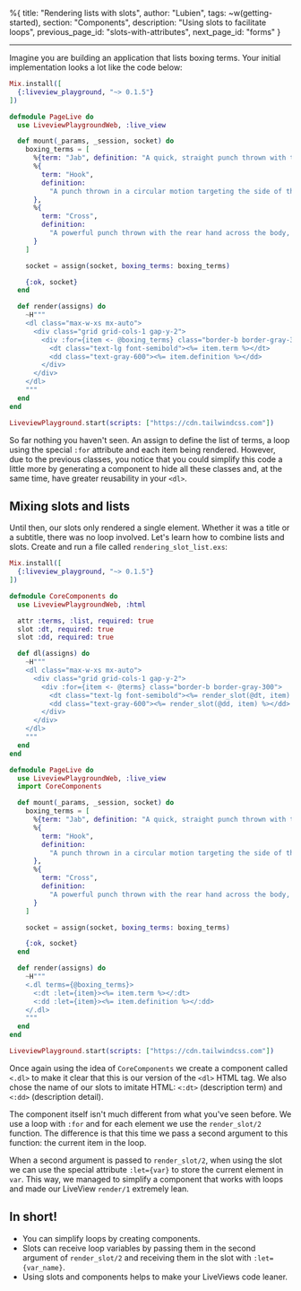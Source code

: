 %{
title: "Rendering lists with slots",
author: "Lubien",
tags: ~w(getting-started),
section: "Components",
description: "Using slots to facilitate loops",
previous_page_id: "slots-with-attributes",
next_page_id: "forms"
}

---

Imagine you are building an application that lists boxing terms. Your initial implementation looks a lot like the code below:

```elixir
Mix.install([
  {:liveview_playground, "~> 0.1.5"}
])

defmodule PageLive do
  use LiveviewPlaygroundWeb, :live_view

  def mount(_params, _session, socket) do
    boxing_terms = [
      %{term: "Jab", definition: "A quick, straight punch thrown with the lead hand."},
      %{
        term: "Hook",
        definition:
          "A punch thrown in a circular motion targeting the side of the opponent's head or body."
      },
      %{
        term: "Cross",
        definition:
          "A powerful punch thrown with the rear hand across the body, traveling straight toward the opponent."
      }
    ]

    socket = assign(socket, boxing_terms: boxing_terms)

    {:ok, socket}
  end

  def render(assigns) do
    ~H"""
    <dl class="max-w-xs mx-auto">
      <div class="grid grid-cols-1 gap-y-2">
        <div :for={item <- @boxing_terms} class="border-b border-gray-300">
          <dt class="text-lg font-semibold"><%= item.term %></dt>
          <dd class="text-gray-600"><%= item.definition %></dd>
        </div>
      </div>
    </dl>
    """
  end
end

LiveviewPlayground.start(scripts: ["https://cdn.tailwindcss.com"])
```

So far nothing you haven't seen. An assign to define the list of terms, a loop using the special `:for` attribute and each item being rendered. However, due to the previous classes, you notice that you could simplify this code a little more by generating a component to hide all these classes and, at the same time, have greater reusability in your `<dl>`.

## Mixing slots and lists

Until then, our slots only rendered a single element. Whether it was a title or a subtitle, there was no loop involved. Let's learn how to combine lists and slots. Create and run a file called `rendering_slot_list.exs`:

```elixir
Mix.install([
  {:liveview_playground, "~> 0.1.5"}
])

defmodule CoreComponents do
  use LiveviewPlaygroundWeb, :html

  attr :terms, :list, required: true
  slot :dt, required: true
  slot :dd, required: true

  def dl(assigns) do
    ~H"""
    <dl class="max-w-xs mx-auto">
      <div class="grid grid-cols-1 gap-y-2">
        <div :for={item <- @terms} class="border-b border-gray-300">
          <dt class="text-lg font-semibold"><%= render_slot(@dt, item) %></dt>
          <dd class="text-gray-600"><%= render_slot(@dd, item) %></dd>
        </div>
      </div>
    </dl>
    """
  end
end

defmodule PageLive do
  use LiveviewPlaygroundWeb, :live_view
  import CoreComponents

  def mount(_params, _session, socket) do
    boxing_terms = [
      %{term: "Jab", definition: "A quick, straight punch thrown with the lead hand."},
      %{
        term: "Hook",
        definition:
          "A punch thrown in a circular motion targeting the side of the opponent's head or body."
      },
      %{
        term: "Cross",
        definition:
          "A powerful punch thrown with the rear hand across the body, traveling straight toward the opponent."
      }
    ]

    socket = assign(socket, boxing_terms: boxing_terms)

    {:ok, socket}
  end

  def render(assigns) do
    ~H"""
    <.dl terms={@boxing_terms}>
      <:dt :let={item}><%= item.term %></:dt>
      <:dd :let={item}><%= item.definition %></:dd>
    </.dl>
    """
  end
end

LiveviewPlayground.start(scripts: ["https://cdn.tailwindcss.com"])
```

Once again using the idea of `CoreComponents` we create a component called `<.dl>` to make it clear that this is our version of the `<dl>` HTML tag. We also chose the name of our slots to imitate HTML: `<:dt>` (description term) and `<:dd>` (description detail).

The component itself isn't much different from what you've seen before. We use a loop with `:for` and for each element we use the `render_slot/2` function. The difference is that this time we pass a second argument to this function: the current item in the loop.

When a second argument is passed to `render_slot/2`, when using the slot we can use the special attribute `:let={var}` to store the current element in `var`. This way, we managed to simplify a component that works with loops and made our LiveView `render/1` extremely lean.

## In short!

- You can simplify loops by creating components.
- Slots can receive loop variables by passing them in the second argument of `render_slot/2` and receiving them in the slot with `:let={var_name}`.
- Using slots and components helps to make your LiveViews code leaner.
